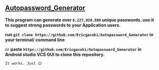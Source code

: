 ## <u>Autopassword_Generator</u>
<b>This program can generate over `6,227,020,800` unique passwords. use it to suggest strong passwords to your Application users.</b>

<b>run `git clone https://github.com/Ericgacoki/Autopassword_Generator` in your terminal/ command line</b>
  
or <b>paste `https://github.com/Ericgacoki/Autopassword_Generator` in Android studio VCS GUI to clone this repository.</b>

`It works. Just 😉`
